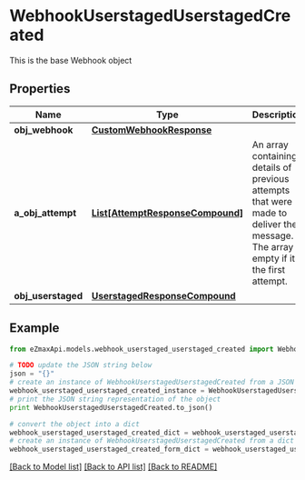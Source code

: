 # WebhookUserstagedUserstagedCreated

This is the base Webhook object

## Properties
Name | Type | Description | Notes
------------ | ------------- | ------------- | -------------
**obj_webhook** | [**CustomWebhookResponse**](CustomWebhookResponse.md) |  | 
**a_obj_attempt** | [**List[AttemptResponseCompound]**](AttemptResponseCompound.md) | An array containing details of previous attempts that were made to deliver the message. The array is empty if it&#39;s the first attempt. | 
**obj_userstaged** | [**UserstagedResponseCompound**](UserstagedResponseCompound.md) |  | 

## Example

```python
from eZmaxApi.models.webhook_userstaged_userstaged_created import WebhookUserstagedUserstagedCreated

# TODO update the JSON string below
json = "{}"
# create an instance of WebhookUserstagedUserstagedCreated from a JSON string
webhook_userstaged_userstaged_created_instance = WebhookUserstagedUserstagedCreated.from_json(json)
# print the JSON string representation of the object
print WebhookUserstagedUserstagedCreated.to_json()

# convert the object into a dict
webhook_userstaged_userstaged_created_dict = webhook_userstaged_userstaged_created_instance.to_dict()
# create an instance of WebhookUserstagedUserstagedCreated from a dict
webhook_userstaged_userstaged_created_form_dict = webhook_userstaged_userstaged_created.from_dict(webhook_userstaged_userstaged_created_dict)
```
[[Back to Model list]](../README.md#documentation-for-models) [[Back to API list]](../README.md#documentation-for-api-endpoints) [[Back to README]](../README.md)


